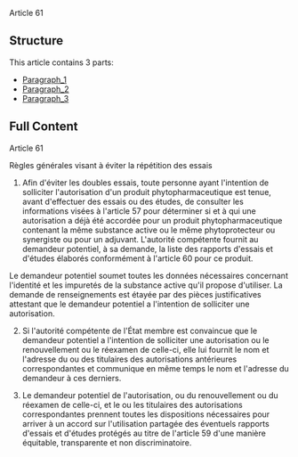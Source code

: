 Article 61

## Structure

This article contains 3 parts:

- [Paragraph_1](./Paragraph_1.md)
- [Paragraph_2](./Paragraph_2.md)
- [Paragraph_3](./Paragraph_3.md)

## Full Content

Article 61

Règles générales visant à éviter la répétition des essais

1. Afin d'éviter les doubles essais, toute personne ayant l'intention de solliciter l'autorisation d'un produit phytopharmaceutique est tenue, avant d'effectuer des essais ou des études, de consulter les informations visées à l'article 57 pour déterminer si et à qui une autorisation a déjà été accordée pour un produit phytopharmaceutique contenant la même substance active ou le même phytoprotecteur ou synergiste ou pour un adjuvant. L'autorité compétente fournit au demandeur potentiel, à sa demande, la liste des rapports d'essais et d'études élaborés conformément à l'article 60 pour ce produit.

Le demandeur potentiel soumet toutes les données nécessaires concernant l'identité et les impuretés de la substance active qu'il propose d'utiliser. La demande de renseignements est étayée par des pièces justificatives attestant que le demandeur potentiel a l'intention de solliciter une autorisation.

2. Si l'autorité compétente de l'État membre est convaincue que le demandeur potentiel a l'intention de solliciter une autorisation ou le renouvellement ou le réexamen de celle-ci, elle lui fournit le nom et l'adresse du ou des titulaires des autorisations antérieures correspondantes et communique en même temps le nom et l'adresse du demandeur à ces derniers.

3. Le demandeur potentiel de l'autorisation, ou du renouvellement ou du réexamen de celle-ci, et le ou les titulaires des autorisations correspondantes prennent toutes les dispositions nécessaires pour arriver à un accord sur l'utilisation partagée des éventuels rapports d'essais et d'études protégés au titre de l'article 59 d'une manière équitable, transparente et non discriminatoire.